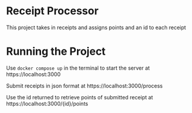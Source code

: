 # Receipt Processor
This project takes in receipts and assigns points and an id to each receipt

# Running the Project
Use ```docker compose up``` in the terminal to start the server at https://localhost:3000

Submit receipts in json format at https://localhost:3000/process

Use the id returned to retrieve points of submitted receipt at https://localhost:3000/{id}/points


